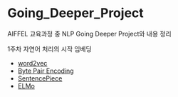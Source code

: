 # Going_Deeper_Project
AIFFEL 교육과정 중 NLP Going Deeper Project와 내용 정리

1주차 자연어 처리의 시작 임베딩
- [word2vec](https://arxiv.org/pdf/1301.3781.pdf)
- [Byte Pair Encoding](https://arxiv.org/pdf/1508.07909.pdf)
- [SentencePiece](https://arxiv.org/pdf/1808.06226.pdf)
- [ELMo](https://arxiv.org/pdf/1802.05365.pdf)
